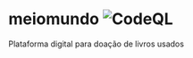 # meiomundo ![CodeQL](https://github.com/RDPodcasting/meiomundo/workflows/CodeQL/badge.svg)
Plataforma digital para doação de livros usados
